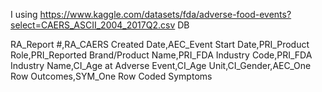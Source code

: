 I using https://www.kaggle.com/datasets/fda/adverse-food-events?select=CAERS_ASCII_2004_2017Q2.csv DB

RA_Report #,RA_CAERS Created Date,AEC_Event Start Date,PRI_Product Role,PRI_Reported Brand/Product Name,PRI_FDA Industry Code,PRI_FDA Industry Name,CI_Age at Adverse Event,CI_Age Unit,CI_Gender,AEC_One Row Outcomes,SYM_One Row Coded Symptoms
